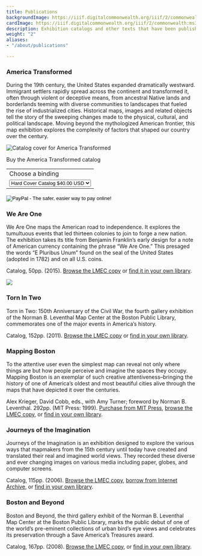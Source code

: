 ```yaml
---
title: Publications
backgroundImage: https://iiif.digitalcommonwealth.org/iiif/2/commonwealth:ms35v1452/1914,1360,2509,1346/,800/0/default.jpg
cardImage: https://iiif.digitalcommonwealth.org/iiif/2/commonwealth:ms35v1452/1914,1360,2509,1346/,300/0/default.jpg
description: Exhibition catalogs and other texts that have been published by the Center
weight: "2"
aliases:
- "/about/publications"

---
```

### America Transformed

During the 19th century, the United States expanded dramatically westward. Immigrant settlers rapidly spread across the continent and transformed it, often through violent or deceptive means, from ancestral Native lands and borderlands teeming with diverse communities to landscapes that fueled the rise of industrialized cities. Historical maps, images and related objects tell the story of the sweeping changes made to the physical, cultural, and political landscape. Moving beyond the mythologized American frontier, this map exhibition explores the complexity of factors that shaped our country over the century.

![Catalog cover for America Transformed](https://www.leventhalmap.org/wp-content/uploads/2020/01/at-cover.jpg)


<div class="jumbotron">
<p class="lead">Buy the America Transformed catalog</p>
<form action="https://www.paypal.com/cgi-bin/webscr" method="post" target="_top">
<input type="hidden" name="cmd" value="_s-xclick">
<input type="hidden" name="hosted_button_id" value="HRFUP73C7EQP2">
<table>
<tr><td><input type="hidden" name="on0" value="Types">Choose a binding</td></tr><tr><td><select name="os0">
<option value="Hard Cover Catalog">Hard Cover Catalog $40.00 USD</option>
<option value="Soft Cover Catalog">Soft Cover Catalog $30.00 USD</option>
</select> </td></tr>
</table>
<input type="hidden" name="currency_code" value="USD">
<input type="image" src="https://www.paypalobjects.com/en_US/i/btn/btn_buynowCC_LG.gif" border="0" name="submit" alt="PayPal - The safer, easier way to pay online!">
<img alt="" border="0" src="https://www.paypalobjects.com/en_US/i/scr/pixel.gif" width="1" height="1">
</form>
</div>

### We Are One

We Are One maps the American road to independence. It explores the tumultuous events that led thirteen colonies to join to forge a new nation. The exhibition takes its title from Benjamin Franklin’s early design for a note of American currency containing the phrase “We Are One.” This presaged the words “E Pluribus Unum” found on the seal of the United States (adopted in 1782) and on all U.S. coins.

Catalog, 50pp. (2015). [Browse the LMEC copy](https://bpl.bibliocommons.com/v2/record/S75C7585128) or [find it in your own library](http://www.worldcat.org/oclc/918876662).

![](https://www.leventhalmap.org/wp-content/uploads/2017/03/we_are_one_sm.jpg)

### Torn In Two

Torn in Two: 150th Anniversary of the Civil War, the fourth gallery exhibition of the Norman B. Leventhal Map Center at the Boston Public Library, commemorates one of the major events in America’s history.

Catalog, 152pp. (2011). [Browse the LMEC copy](https://bpl.bibliocommons.com/v2/record/S75C1714992) or [find in your own library](http://www.worldcat.org/oclc/726743324).

### Mapping Boston

To the attentive user even the simplest map can reveal not only where things are but how people perceive and imagine the spaces they occupy. Mapping Boston is an exemplar of such creative attentiveness–bringing the history of one of America’s oldest and most beautiful cities alive through the maps that have depicted it over the centuries.

Alex Krieger, David Cobb, eds., with Amy Turner; foreword by Norman B. Leventhal. 292pp. (MIT Press: 1999). [Purchase from MIT Press](https://mitpress.mit.edu/books/mapping-boston), [browse the LMEC copy](https://bpl.bibliocommons.com/v2/record/S75C5157593), or [find in your own library](http://www.worldcat.org/oclc/316379126).

### Journeys of the Imagination

Journeys of the Imagination is an exhibition designed to explore the various ways that mapmakers from the 15th century until today have created and translated their real and imagined world views. They recorded these diverse and ever changing images on various media including paper, globes, and computer screens.

Catalog, 115pp. (2006). [Browse the LMEC copy](https://bpl.bibliocommons.com/v2/record/S75C1087094), [borrow from Internet Archive](https://archive.org/details/journeysofimagin00grim/), or [find in your own library](https://www.worldcat.org/oclc/1035924035).

### Boston and Beyond

Boston and Beyond, the third gallery exhibit of the Norman B. Leventhal Map Center at the Boston Public Library, marks the public debut of one of the world’s pre-eminent collections of urban bird’s eye views and celebrates its preservation through a Save America’s Treasures award.

Catalog, 167pp. (2008). [Browse the LMEC copy](https://bpl.bibliocommons.com/v2/record/S75C1328673), or [find in your own library](http://www.worldcat.org/oclc/225862926).